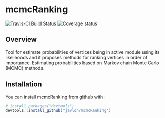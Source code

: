 
<!-- README.md is generated from README.Rmd. Please edit that file -->

# mcmcRanking

[![Travis-CI Build
Status](https://travis-ci.org/ctlab/mcmcRanking.svg?branch=master)](https://travis-ci.org/ctlab/mcmcRanking)
[![Coverage
status](https://codecov.io/gh/ctlab/mcmcRanking/branch/master/graph/badge.svg)](https://codecov.io/github/ctlab/mcmcRanking?branch=master)

## Overview

Tool for estimate probabilities of vertices being in active module using
its likelihoods and it proposes methods for ranking vertices in order of
importance. Estimating probabilities based on Markov chain Monte Carlo
(MCMC) methods.

## Installation

You can install mcmcRanking from github with:

``` r
# install.packages("devtools")
devtools::install_github("javlon/mcmcRanking")
```
